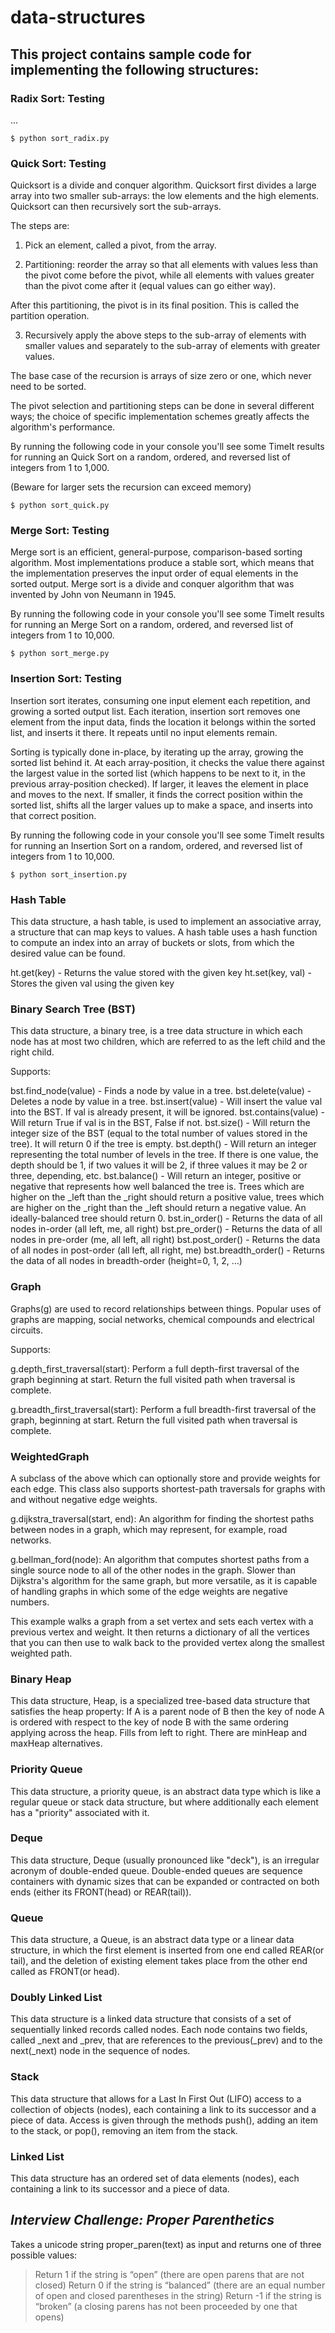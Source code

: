 # data-structures

## This project contains sample code for implementing the following structures:

### Radix Sort: Testing

...


```$ python sort_radix.py```


### Quick Sort: Testing

Quicksort is a divide and conquer algorithm. Quicksort first divides a large array 
into two smaller sub-arrays: the low elements and the high elements. Quicksort can 
then recursively sort the sub-arrays.

The steps are:

1) Pick an element, called a pivot, from the array.

2) Partitioning: reorder the array so that all elements with values less than 
the pivot come before the pivot, while all elements with values greater than 
the pivot come after it (equal values can go either way). 

After this partitioning, the pivot is in its final position. This is called 
the partition operation.

3) Recursively apply the above steps to the sub-array of elements with smaller 
values and separately to the sub-array of elements with greater values.

The base case of the recursion is arrays of size zero or one, which never need to be sorted.

The pivot selection and partitioning steps can be done in several different ways; the choice of specific implementation schemes greatly affects the algorithm's performance.

By running the following code in your console you'll see some TimeIt results
for running an Quick Sort on a random, ordered, and reversed list of
integers from 1 to 1,000. 

(Beware for larger sets the recursion can exceed memory)


```$ python sort_quick.py```


### Merge Sort: Testing

Merge sort is an efficient, general-purpose, comparison-based sorting algorithm. 
Most implementations produce a stable sort, which means that the implementation 
preserves the input order of equal elements in the sorted output. Merge sort 
is a divide and conquer algorithm that was invented by John von Neumann in 1945.

By running the following code in your console you'll see some TimeIt results
for running an Merge Sort on a random, ordered, and reversed list of
integers from 1 to 10,000.


```$ python sort_merge.py```


### Insertion Sort: Testing

Insertion sort iterates, consuming one input element each repetition, and 
growing a sorted output list. Each iteration, insertion sort removes one 
element from the input data, finds the location it belongs within the sorted 
list, and inserts it there. It repeats until no input elements remain.

Sorting is typically done in-place, by iterating up the array, growing the sorted list behind it. At each array-position, it checks the value there against the largest value in the sorted list (which happens to be next to it, in the previous array-position checked). If larger, it leaves the element in place and moves to the next. If smaller, it finds the correct position within the sorted list, shifts all the larger values up to make a space, and inserts into that correct position.

By running the following code in your console you'll see some TimeIt results
for running an Insertion Sort on a random, ordered, and reversed list of
integers from 1 to 10,000.


```$ python sort_insertion.py```


### Hash Table

This data structure, a hash table, is used to implement an associative 
array, a structure that can map keys to values. A hash table uses a hash 
function to compute an index into an array of buckets or slots, from 
which the desired value can be found.

ht.get(key) - Returns the value stored with the given key
ht.set(key, val) - Stores the given val using the given key


### Binary Search Tree (BST)

This data structure, a binary tree, is a tree data structure in which each 
node has at most two children, which are referred to as the left child 
and the right child.

Supports:

bst.find_node(value) - Finds a node by value in a tree.
bst.delete(value) - Deletes a node by value in a tree.
bst.insert(value) - Will insert the value val into the BST. If val is 
already present, it will be ignored.
bst.contains(value) - Will return True if val is in the BST, False if not.
bst.size() - Will return the integer size of the BST (equal to the total 
number of values stored in the tree). It will return 0 if the tree is empty.
bst.depth() - Will return an integer representing the total number of 
levels in the tree. If there is one value, the depth should be 1, if two 
values it will be 2, if three values it may be 2 or three, depending, etc.
bst.balance() - Will return an integer, positive or negative that 
represents how well balanced the tree is. Trees which are higher on the 
_left than the _right should return a positive value, trees which are 
higher on the _right than the _left should return a negative value. An 
ideally-balanced tree should return 0.
bst.in_order() - Returns the data of all nodes in-order (all left, me, all right)
bst.pre_order() - Returns the data of all nodes in pre-order (me, all left, all right)
bst.post_order() - Returns the data of all nodes in post-order (all left, all right, me)
bst.breadth_order() - Returns the data of all nodes in breadth-order (height=0, 1, 2, ...)

### Graph

Graphs(g) are used to record relationships between things. Popular uses of 
graphs are mapping, social networks, chemical compounds and electrical 
circuits.

Supports:

g.depth_first_traversal(start): Perform a full depth-first traversal of 
the graph beginning at start. Return the full visited path when traversal 
is complete.

g.breadth_first_traversal(start): Perform a full breadth-first traversal 
of the graph, beginning at start. Return the full visited path when 
traversal is complete.

### WeightedGraph

A subclass of the above which can optionally store and provide weights for each
edge. This class also supports shortest-path traversals for graphs with and without
negative edge weights.

g.dijkstra_traversal(start, end): An algorithm for finding the shortest 
paths between nodes in a graph, which may represent, for example, road networks.

g.bellman_ford(node): An algorithm that computes shortest paths from a 
single source node to all of the other nodes in the graph. Slower than Dijkstra's 
algorithm for the same graph, but more versatile, as it is capable of handling graphs
in which some of the edge weights are negative numbers. 

This example walks a graph from a set vertex and sets each vertex
with a previous vertex and weight. It then returns a dictionary of all the 
vertices that you can then use to walk back to the provided vertex along the
smallest weighted path.

### Binary Heap

This data structure, Heap, is a specialized tree-based data structure that 
satisfies the heap property: If A is a parent node of B then the key of 
node A is ordered with respect to the key of node B with the same ordering 
applying across the heap. Fills from left to right. There are minHeap 
and maxHeap alternatives.

### Priority Queue

This data structure, a priority queue, is an abstract data type which is 
like a regular queue or stack data structure, but where additionally each 
element has a "priority" associated with it.

### Deque

This data structure, Deque (usually pronounced like "deck"), is an irregular acronym of double-ended 
queue. Double-ended queues are sequence containers with dynamic sizes that can be expanded or 
contracted on both ends (either its FRONT(head) or REAR(tail)).

### Queue

This data structure, a Queue, is an abstract data type or a linear data structure, in which the first element is 
inserted from one end called REAR(or tail), and the deletion of existing element takes place from the other end 
called as FRONT(or head).

### Doubly Linked List

This data structure is a linked data structure that consists of a set of sequentially linked records called nodes. Each 
node contains two fields, called _next and _prev, that are references to the previous(_prev) and to the next(_next) node 
in the sequence of nodes.

### Stack

This data structure that allows for a Last In First Out (LIFO) access to a collection of objects (nodes), each containing
a link to its successor and a piece of data. Access is given through the methods push(), adding an item to the stack,
or pop(), removing an item from the stack.


### Linked List

This data structure has an ordered set of data elements (nodes), each containing a link to its successor and a piece of data.

## *Interview Challenge: Proper Parenthetics*

Takes a unicode string proper_paren(text) as input and returns one of three possible values:

> Return 1 if the string is “open” (there are open parens that are not closed)
> Return 0 if the string is “balanced” (there are an equal number of open and closed parentheses in the string)
> Return -1 if the string is “broken” (a closing parens has not been proceeded by one that opens)
